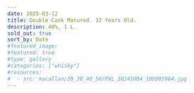 ```yaml
---
date: 2025-03-12
title: Double Cask Matured. 12 Years Old.
description: 40%, 1 L.
sold_out: true
sort_by: Date
#featured_image: 
#featured: true
#type: gallery
#categories: ["whisky"]
#resources:
#  - src: macallan/20_30_40_50/PXL_20241004_100905984.jpg
---
```

